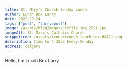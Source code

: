 ```yaml
---
title: St. Mary's Church Sunday Lunch
author: Lunch Box Larry
date: 2022-10-24
tags: ["post", "larryspost"]
image: /assets/blogImages/profile_img_2021.jpg
imageAlt: St. Mary's Catholic Church
snippeticon: /assets/icons/icons8-lunch-box-64(1).png
description: 11am to 4:30pm Every Sunday
address: calgary
---
```


Hello, I'm Lunch Box Larry